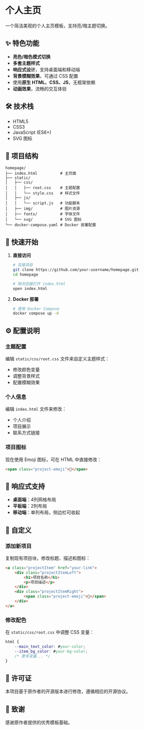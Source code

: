 # 个人主页

一个简洁美观的个人主页模板，支持亮/暗主题切换。

## ✨ 特色功能

- **亮色/暗色模式切换**
- **多套主题样式**
- **响应式设计**，支持桌面端和移动端
- **背景模糊效果**，可通过 CSS 配置
- 使用**原生 HTML、CSS、JS**，无框架依赖
- **动画效果**，流畅的交互体验

## 🛠️ 技术栈

- HTML5
- CSS3
- JavaScript (ES6+)
- SVG 图标

## 📁 项目结构

```
homepage/
├── index.html          # 主页面
├── static/
│   ├── css/
│   │   ├── root.css    # 主题配置
│   │   └── style.css   # 样式文件
│   ├── js/
│   │   └── script.js   # 功能脚本
│   ├── img/            # 图片资源
│   ├── fonts/          # 字体文件
│   └── svg/            # SVG 图标
└── docker-compose.yaml # Docker 部署配置
```

## 🚀 快速开始

1. **直接访问**
   ```bash
   # 克隆项目
   git clone https://github.com/your-username/homepage.git
   cd homepage
   
   # 用浏览器打开 index.html
   open index.html
   ```

2. **Docker 部署**
   ```bash
   # 使用 Docker Compose
   docker compose up -d
   ```

## ⚙️ 配置说明

### 主题配置
编辑 `static/css/root.css` 文件来自定义主题样式：
- 修改颜色变量
- 调整背景样式
- 配置模糊效果

### 个人信息
编辑 `index.html` 文件来修改：
- 个人介绍
- 项目展示
- 联系方式链接

### 项目图标
现在使用 Emoji 图标，可在 HTML 中直接修改：
```html
<span class="project-emoji">🔧</span>
```

## 📱 响应式支持

- **桌面端**：4列网格布局
- **平板端**：2列布局
- **移动端**：单列布局，侧边栏可收起

## 🎨 自定义

### 添加新项目
复制现有项目块，修改标题、描述和图标：
```html
<a class="projectItem" href="your-link">
    <div class="projectItemLeft">
        <h1>项目名称</h1>
        <p>项目描述</p>
    </div>
    <div class="projectItemRight">
        <span class="project-emoji">🚀</span>
    </div>
</a>
```

### 修改配色
在 `static/css/root.css` 中调整 CSS 变量：
```css
html {
    --main_text_color: #your-color;
    --item_bg_color: #your-bg-color;
    /* 更多变量... */
}
```

## 📄 许可证

本项目基于原作者的开源版本进行修改，遵循相应的开源协议。

## 🙏 致谢

感谢原作者提供的优秀模板基础。


